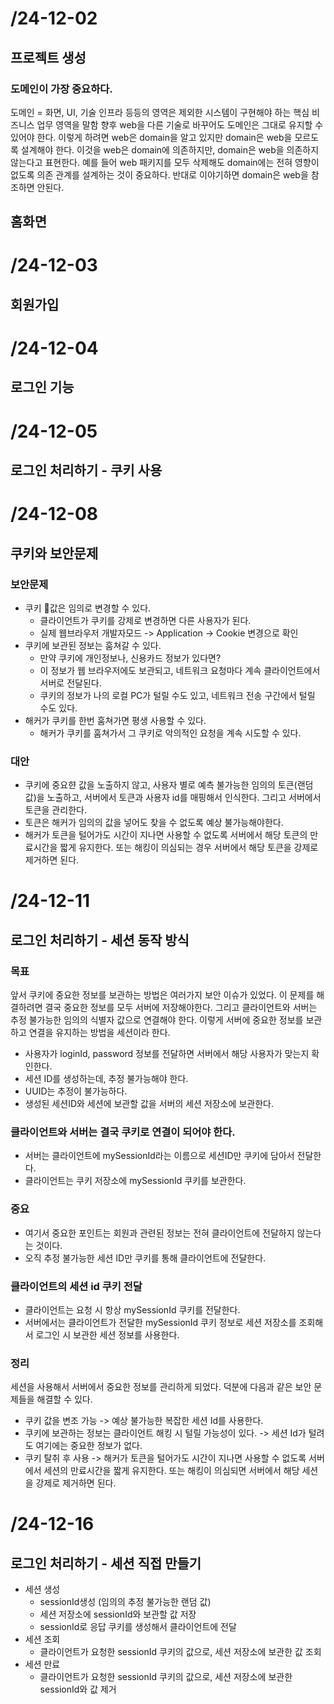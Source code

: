 # /24-12-02

## 프로젝트 생성

### 도메인이 가장 중요하다.
도메인 = 화면, UI, 기술 인프라 등등의 영역은 제외한 시스템이 구현해야 하는 핵심 비즈니스 업무 영역을 말함
향후 web을 다른 기술로 바꾸어도 도메인은 그대로 유지할 수 있어야 한다.
이렇게 하려면 web은 domain을 알고 있지만 domain은 web을 모르도록 설계해야 한다.
이것을 web은 domain에 의존하지만, domain은 web을 의존하지 않는다고 표현한다.
예를 들어 web 패키지를 모두 삭제해도 domain에는 전혀 영향이 없도록 의존 관계를 설계하는 것이 중요하다.
반대로 이야기하면 domain은 web을 참조하면 안된다.

## 홈화면

# /24-12-03

## 회원가입

# /24-12-04

## 로그인 기능

# /24-12-05

## 로그인 처리하기 - 쿠키 사용

# /24-12-08

## 쿠키와 보안문제

### 보안문제
- 쿠키 값은 임의로 변경할 수 있다.
  - 클라이언트가 쿠키를 강제로 변경하면 다른 사용자가 된다.
  - 실제 웹브라우저 개발자모드 -> Application -> Cookie 변경으로 확인
- 쿠키에 보관된 정보는 훔쳐갈 수 있다.
  - 만약 쿠키에 개인정보나, 신용카드 정보가 있다면?
  - 이 정보가 웹 브라우저에도 보관되고, 네트워크 요청마다 계속 클라이언트에서 서버로 전달된다.
  - 쿠키의 정보가 나의 로컬 PC가 털릴 수도 있고, 네트워크 전송 구간에서 털릴 수도 있다.
- 해커가 쿠키를 한번 훔쳐가면 평생 사용할 수 있다.
  - 해커가 쿠키를 훔쳐가서 그 쿠키로 악의적인 요청을 계속 시도할 수 있다.

### 대안
- 쿠키에 중요햔 값을 노출하지 않고, 사용자 별로 예측 불가능한 임의의 토큰(랜덤 값)을 노출하고, 서버에서 토큰과 사용자 id를 매핑해서 인식한다. 그리고 서버에서 토큰을 관리한다.
- 토큰은 해커가 임의의 값을 넣어도 찾을 수 없도록 예상 불가능해야한다.
- 해커가 토큰을 털어가도 시간이 지나면 사용할 수 없도록 서버에서 해당 토큰의 만료시간을 짧게 유지한다. 또는 해킹이 의심되는 경우 서버에서 해당 토큰을 강제로 제거하면 된다.

# /24-12-11

## 로그인 처리하기 - 세션 동작 방식

### 목표
앞서 쿠키에 중요한 정보를 보관하는 방법은 여러가지 보안 이슈가 있었다.
이 문제를 해결하려면 결국 중요한 정보를 모두 서버에 저장해야한다.
그리고 클라이언트와 서버는 추정 불가능한 임의의 식별자 값으로 연결해야 한다.
이렇게 서버에 중요한 정보를 보관하고 연결을 유지하는 방법을 세션이라 한다.

- 사용자가 loginId, password 정보를 전달하면 서버에서 해당 사용자가 맞는지 확인한다.
- 세션 ID를 생성하는데, 추정 불가능해야 한다.
- UUID는 추정이 불가능하다.
- 생성된 세션ID와 세션에 보관할 값을 서버의 세션 저장소에 보관한다.

### 클라이언트와 서버는 결국 쿠키로 연결이 되어야 한다.
- 서버는 클라이언트에 mySessionId라는 이름으로 세션ID만 쿠키에 담아서 전달한다.
- 클라이언트는 쿠키 저장소에 mySessionId 쿠키를 보관한다.

### 중요
- 여기서 중요한 포인트는 회원과 관련된 정보는 전혀 클라이언트에 전달하지 않는다는 것이다.
- 오직 추정 불가능한 세션 ID만 쿠키를 통해 클라이언트에 전달한다.

### 클라이언트의 세션 id 쿠키 전달
- 클라이언트는 요청 시 항상 mySessionId 쿠키를 전달한다.
- 서버에서는 클라이언트가 전달한 mySessionId 쿠키 정보로 세션 저장소를 조회해서 로그인 시 보관한 세션 정보를 사용한다.

### 정리
세션을 사용해서 서버에서 중요한 정보를 관리하게 되었다. 덕분에 다음과 같은 보안 문제들을 해결할 수 있다.
- 쿠키 값을 변조 가능 -> 예상 불가능한 복잡한 세션 Id를 사용한다.
- 쿠키에 보관하는 정보는 클라이언트 해킹 시 털릴 가능성이 있다. -> 세션 Id가 털려도 여기에는 중요한 정보가 없다.
- 쿠키 탈취 후 사용 -> 해커가 토큰을 털어가도 시간이 지나면 사용할 수 없도록 서버에서 세션의 만료시간을 짧게 유지한다. 또는 해킹이 의심되면 서버에서 해당 세션을 강제로 제거하면 된다.


# /24-12-16

## 로그인 처리하기 - 세션 직접 만들기

- 세션 생성
  - sessionId생성 (임의의 추정 불가능한 랜덤 값)
  - 세션 저장소에 sessionId와 보관할 값 저장
  - sessionId로 응답 쿠키를 생성해서 클라이언트에 전달
- 세션 조회
  - 클라이언트가 요청한 sessionId 쿠키의 값으로, 세션 저장소에 보관한 값 조회
- 세션 만료
  - 클라이언트가 요청한 sessionId 쿠키의 값으로, 세션 저장소에 보관한 sessionId와 값 제거

